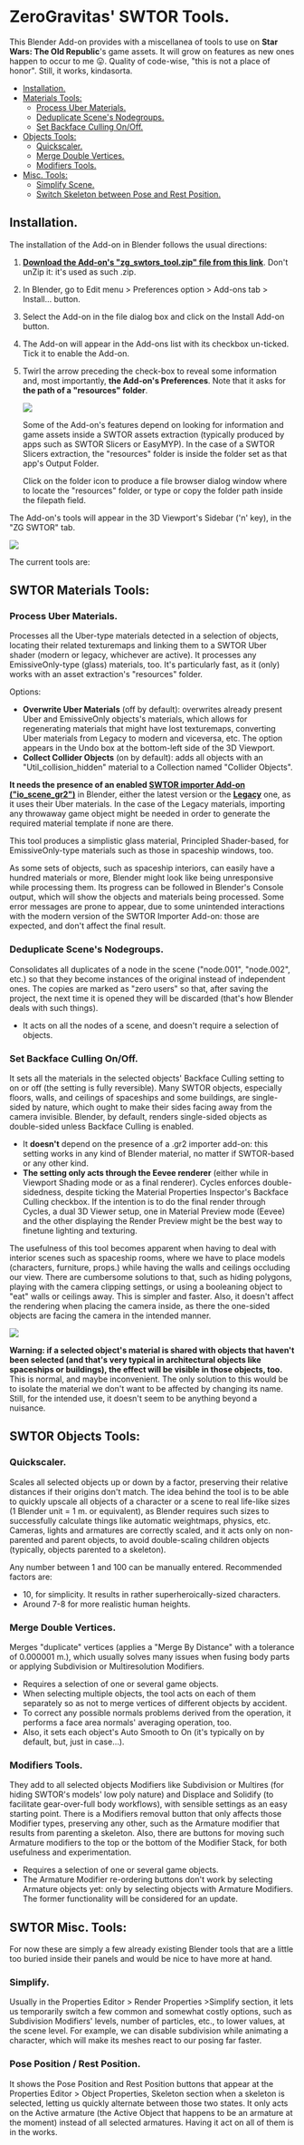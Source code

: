 # ZeroGravitas' SWTOR Tools.

This Blender Add-on provides with a miscellanea of tools to use on **Star Wars: The Old Republic**'s game assets. It will grow on features as new ones happen to occur to me 😛. Quality of code-wise, "this is not a place of honor". Still, it works, kindasorta.

* [Installation.](#installation)
* [Materials Tools:](#swtor-materials-tools)
  * [Process Uber Materials.](#process-uber-materials)
  * [Deduplicate Scene's Nodegroups.](#deduplicate-scenes-nodegroups)
  * [Set Backface Culling On/Off.](#set-backface-culling-onoff)
* [Objects Tools:](#swtor-objects-tools)
  * [Quickscaler.](#quickscaler)
  * [Merge Double Vertices.](#merge-double-vertices)
  * [Modifiers Tools.](#modifiers-tools)
* [Misc. Tools:](#swtor-misc-tools)
  * [Simplify Scene.](#simplify)
  * [Switch Skeleton between Pose and Rest Position.](#pose-position--rest-position)


## Installation.

The installation of the Add-on in Blender follows the usual directions:

1. [**Download the Add-on's "zg_swtors_tool.zip" file from this link**](https://github.com/ZeroGravitasIndeed/zg_swtor_tools/raw/main/zg_swtor_tools.zip). Don't unZip it: it's used as such .zip.
2. In Blender, go to Edit menu > Preferences option > Add-ons tab > Install… button.
3. Select the Add-on in the file dialog box and click on the Install Add-on button.
4. The Add-on will appear in the Add-ons list with its checkbox un-ticked. Tick it to enable the Add-on.
5. Twirl the arrow preceding the check-box to reveal some information and, most importantly, **the Add-on's Preferences**. Note that it asks for **the path of a "resources" folder**.

      ![](https://github.com/ZeroGravitasIndeed/zg_swtor_tools/blob/main/documentation/010.png)

    Some of the Add-on's features depend on looking for information and game assets inside a SWTOR assets extraction (typically produced by apps such as SWTOR Slicers or EasyMYP). In the case of a SWTOR Slicers extraction, the "resources" folder is inside the folder set as that app's Output Folder.
    
    Click on the folder icon to produce a file browser dialog window where to locate the "resources" folder, or type or copy the folder path inside the filepath field.
        
The Add-on's tools will appear in the 3D Viewport's Sidebar ('n' key), in the "ZG SWTOR" tab.

![](https://github.com/ZeroGravitasIndeed/zg_swtor_tools/blob/main/documentation/020.png)

The current tools are:

## SWTOR Materials Tools:

### Process Uber Materials.
Processes all the Uber-type materials detected in a selection of objects, locating their related texturemaps and linking them to a SWTOR Uber shader (modern or legacy, whichever are active). It processes any EmissiveOnly-type (glass) materials, too. It's particularly fast, as it (only) works with an asset extraction's "resources" folder.

Options:
* **Overwrite Uber Materials** (off by default): overwrites already present Uber and EmissiveOnly objects's materials, which allows for regenerating materials that might have lost texturemaps, converting Uber materials from Legacy to modern and viceversa, etc. The option appears in the Undo box at the bottom-left side of the 3D Viewport.
* **Collect Collider Objects** (on by default): adds all objects with an "Util_collision_hidden" material to a Collection named "Collider Objects".

**It needs the presence of an enabled [SWTOR importer Add-on ("io_scene_gr2")](https://github.com/SWTOR-Slicers/Granny2-Plug-In-Blender-2.8x)** in Blender, either the latest version or the [**Legacy**](https://github.com/SWTOR-Slicers/Granny2-Plug-In-Blender-2.8x/releases/tag/v.3.0) one, as it uses their Uber materials. In the case of the Legacy materials, importing any throwaway game object might be needed in order to generate the required material template if none are there.

This tool produces a simplistic glass material, Principled Shader-based, for EmissiveOnly-type materials such as those in spaceship windows, too.

As some sets of objects, such as spaceship interiors, can easily have a hundred materials or more, Blender might look like being unresponsive while processing them. Its progress can be followed in Blender's Console output, which will show the objects and materials being processed. Some error messages are prone to appear, due to some unintended interactions with the modern version of the SWTOR Importer Add-on: those are expected, and don't affect the final result.

### Deduplicate Scene's Nodegroups.
Consolidates all duplicates of a node in the scene ("node.001", "node.002", etc.) so that they become instances of the original instead of independent ones. The copies are marked as "zero users" so that, after saving the project, the next time it is opened they will be discarded (that's how Blender deals with such things).
* It acts on all the nodes of a scene, and doesn't require a selection of objects.

### Set Backface Culling On/Off.
It sets all the materials in the selected objects' Backface Culling setting to on or off (the setting is fully reversible). Many SWTOR objects, especially floors, walls, and ceilings of spaceships and some buildings, are single-sided by nature, which ought to make their sides facing away from the camera invisible. Blender, by default, renders single-sided objects as double-sided unless Backface Culling is enabled.
* It **doesn't** depend on the presence of a .gr2 importer add-on: this setting works in any kind of Blender material, no matter if SWTOR-based or any other kind.
* **The setting only acts through the Eevee renderer** (either while in Viewport Shading mode or as a final renderer). Cycles enforces double-sidedness, despite ticking the Material Properties Inspector's Backface Culling checkbox. If the intention is to do the final render through Cycles, a dual 3D Viewer setup, one in Material Preview mode (Eevee) and the other displaying the Render Preview might be the best way to finetune lighting and texturing. 

The usefulness of this tool becomes apparent when having to deal with interior scenes such as spaceship rooms, where we have to place models (characters, furniture, props.) while having the walls and ceilings occluding our view. There are cumbersome solutions to that, such as hiding polygons, playing with the camera clipping settings, or using a booleaning object to "eat" walls or ceilings away. This is simpler and faster. Also, it doesn't affect the rendering when placing the camera inside, as there the one-sided objects are facing the camera in the intended manner.

![](https://github.com/ZeroGravitasIndeed/zg_swtor_tools/blob/main/documentation/030.jpg)


**Warning: if a selected object's material is shared with objects that haven't been selected (and that's very typical in architectural objects like spaceships or buildings), the effect will be visible in those objects, too.** This is normal, and maybe inconvenient. The only solution to this would be to isolate the material we don't want to be affected by changing its name. Still, for the intended use, it doesn't seem to be anything beyond a nuisance.

## SWTOR Objects Tools:

### Quickscaler.
Scales all selected objects up or down by a factor, preserving their relative distances if their origins don't match. The idea behind the tool is to be able to quickly upscale all objects of a character or a scene to real life-like sizes (1 Blender unit = 1 m. or equivalent), as Blender requires such sizes to successfully calculate things like automatic weightmaps, physics, etc. Cameras, lights and armatures are correctly scaled, and it acts only on non-parented and parent objects, to avoid double-scaling children objects (typically, objects parented to a skeleton).

Any number between 1 and 100 can be manually entered. Recommended factors are:
* 10, for simplicity. It results in rather superheroically-sized characters.
* Around 7-8 for more realistic human heights.

### Merge Double Vertices.
Merges "duplicate" vertices (applies a "Merge By Distance" with a tolerance of 0.000001 m.), which usually solves many issues when fusing body parts or applying Subdivision or Multiresolution Modifiers.
* Requires a selection of one or several game objects.
* When selecting multiple objects, the tool acts on each of them separately so as not to merge vertices of different objects by accident.
* To correct any possible normals problems derived from the operation, it performs a face area normals' averaging operation, too.
* Also, it sets each object's Auto Smooth to On (it's typically on by default, but, just in case…).

### Modifiers Tools.
They add to all selected objects Modifiers like Subdivision or Multires (for hiding SWTOR's models' low poly nature) and Displace and Solidify (to facilitate gear-over-full body workflows), with sensible settings as an easy starting point. There is a Modifiers removal button that only affects those Modifier types, preserving any other, such as the Armature modifier that results from parenting a skeleton. Also, there are buttons for moving such Armature modifiers to the top or the bottom of the Modifier Stack, for both usefulness and experimentation.

* Requires a selection of one or several game objects.
* The Armature Modifier re-ordering buttons don't work by selecting Armature objects yet: only by selecting objects with Armature Modifiers. The former functionality will be considered for an update.

## SWTOR Misc. Tools:
For now these are simply a few already existing Blender tools that are a little too buried inside their panels and would be nice to have more at hand.

### Simplify.
Usually in the Properties Editor > Render Properties >Simplify section, it lets us temporarily switch a few common and somewhat costly options, such as Subdivision Modifiers' levels, number of particles, etc., to lower values, at the scene level. For example, we can disable subdivision while animating a character, which will make its meshes react to our posing far faster.

### Pose Position / Rest Position.
It shows the Pose Position and Rest Position buttons that appear at the Properties Editor > Object Properties, Skeleton section when a skeleton is selected, letting us quickly alternate between those two states. It only acts on the Active armature (the Active Object that happens to be an armature at the moment) instead of all selected armatures. Having it act on all of them is in the works.
